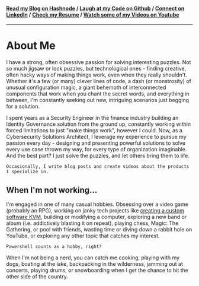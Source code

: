 #### [Read my Blog on Hashnode](https://blog.ajlindner.info) / [Laugh at my Code on Github](https://github.com/AJLindner) / [Connect on LinkedIn](https://www.linkedin.com/in/ajlindner)  / [Check my Resume](https://registry.jsonresume.org/ajlindner) / [Watch some of my Videos on Youtube](https://ajlindner.info/videos)

---

# About Me
I have a strong, often obsessive passion for solving interesting puzzles. Not so much jigsaw or lock puzzles, but technological ones - finding creative, often hacky ways of making things work, even when they really shouldn't. Whether it's a few (or many) clever lines of code, a dash (or monstrosity) of unusual configuration magic, a giant behemoth of interconnected components that work when you chant the secret words, and everything in between, I'm constantly seeking out new, intriguing scenarios just begging for a solution.

I spent years as a Security Engineer in the finance industry building an Identity Governance solution from the ground up, constantly working within forced limitations to just "make things work", however I could. Now, as a Cybersecurity Solutions Architect, I leverage my experience to pursue my passion every day - designing and presenting powerful solutions to solve every use case thrown my way, for every type of organization imaginable. And the best part? I just solve the puzzles, and let others bring them to life.

    Occasionally, I write blog posts and create videos about the products I specialize in.

## When I'm not working...
I'm engaged in one of many casual hobbies. Obsessing over a video game (probably an RPG), working on janky tech projects like [creating a custom software KVM](https://www.linkedin.com/pulse/create-your-own-software-kvm-free-unnecessarily-in-depth-aj-lindner/), building or modifying a computer, exploring a new band or album (i.e. addictively blasting it on repeat), playing chess, Magic: The Gathering, or pool with friends, wasting time or diving down a rabbit hole on YouTube, or exploring any other topic that catches my interest.

    Powershell counts as a hobby, right?

When I'm not being a nerd, you can catch me cooking, playing with my dogs, boating at the lake, backpacking in the wilderness, jamming out at concerts, playing drums, or snowboarding when I get the chance to hit the other side of the country.